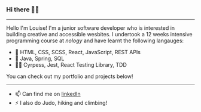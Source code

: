 ### Hi there 👋👾
---

Hello I'm Louise! I'm a junior software developer who is interested in building creative and accessible wesbites. I undertook a 12 weeks intensive programming course at _nology_ and have learnt the following langauges:
- 🌳 HTML, CSS, SCSS, React, JavaScript, REST APIs
- 🌱 Java, Spring, SQL
- 👩‍🔧 Cyrpess, Jest, React Testing Library, TDD

You can check out my portfolio and projects below!

---
- 📫 Can find me on [linkedIn](https://www.linkedin.com/in/louiselokyeewong/)
- ⚡ I also do Judo, hiking and climbing!
